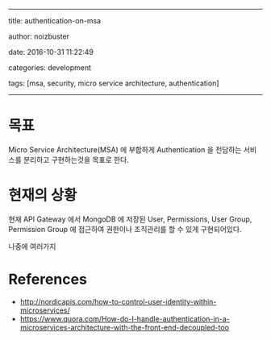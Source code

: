
---

title:  authentication-on-msa

author: noizbuster

date:   2016-10-31 11:22:49

categories: development

tags: [msa, security, micro service architecture, authentication]

---

# 목표

Micro Service Architecture(MSA) 에 부합하게 Authentication 을 전담하는 서비스를 분리하고 구현하는것을 목표로 한다.

# 현재의 상황

현재 API Gateway 에서 MongoDB 에 저장된 User, Permissions, User Group, Permission Group 에 접근하여 권한이나 조직관리를 할 수 있게 구현되어있다.

나중에 여러가지


# References
* http://nordicapis.com/how-to-control-user-identity-within-microservices/
* https://www.quora.com/How-do-I-handle-authentication-in-a-microservices-architecture-with-the-front-end-decoupled-too
